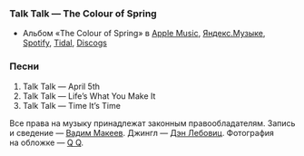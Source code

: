 ### Talk Talk — The Colour of Spring

- Альбом «The Colour of Spring» в
	[Apple Music](https://music.apple.com/album/696811651),
	[Яндекс.Музыке](https://music.yandex.com/album/213292),
	[Spotify](https://open.spotify.com/album/70V1kL7w7Q9pDU4I6zDjYE),
	[Tidal](https://tidal.com/browse/album/1486039),
	[Discogs](https://www.discogs.com/master/26239)

### Песни

1. Talk Talk — April 5th
2. Talk Talk — Life’s What You Make It
3. Talk Talk — Time It’s Time

Все права на музыку принадлежат законным правообладателям.
Запись и сведение — [Вадим Макеев](https://twitter.com/pepelsbey).
Джингл — [Дэн Лебовиц](https://www.youtube.com/channel/UC38A5qHrlc_Zgua7vL4b96w).
Фотография на обложке — [Q Q](https://unsplash.com/photos/mr80rHY897U).
